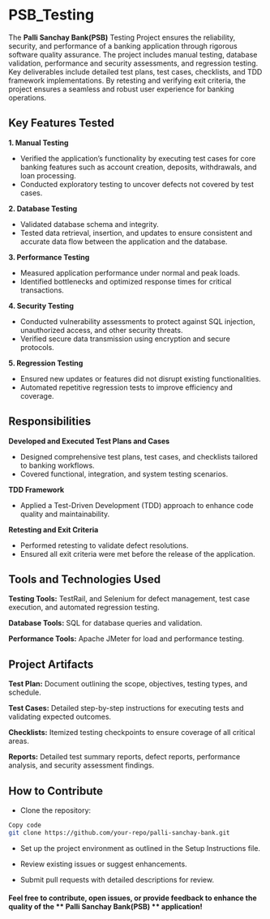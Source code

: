 # PSB_Testing
The **Palli Sanchay Bank(PSB)** Testing Project ensures the reliability, security, and performance of a banking application through rigorous software quality assurance. The project includes manual testing, database validation, performance and security assessments, and regression testing. Key deliverables include detailed test plans, test cases, checklists, and TDD framework implementations. By retesting and verifying exit criteria, the project ensures a seamless and robust user experience for banking operations.


## Key Features Tested
**1. Manual Testing**
- Verified the application’s functionality by executing test cases for core banking features such as account creation, deposits, withdrawals, and loan processing.
- Conducted exploratory testing to uncover defects not covered by test cases.

**2. Database Testing**
- Validated database schema and integrity.
- Tested data retrieval, insertion, and updates to ensure consistent and accurate data flow between the application and the database.

**3. Performance Testing**
- Measured application performance under normal and peak loads.
- Identified bottlenecks and optimized response times for critical transactions.

**4. Security Testing**
- Conducted vulnerability assessments to protect against SQL injection, unauthorized access, and other security threats.
- Verified secure data transmission using encryption and secure protocols.

**5. Regression Testing**
- Ensured new updates or features did not disrupt existing functionalities.
- Automated repetitive regression tests to improve efficiency and coverage.


## Responsibilities
**Developed and Executed Test Plans and Cases**
- Designed comprehensive test plans, test cases, and checklists tailored to banking workflows.
- Covered functional, integration, and system testing scenarios.

**TDD Framework**
- Applied a Test-Driven Development (TDD) approach to enhance code quality and maintainability.

**Retesting and Exit Criteria**
- Performed retesting to validate defect resolutions.
- Ensured all exit criteria were met before the release of the application.


## Tools and Technologies Used
**Testing Tools:** TestRail, and Selenium for defect management, test case execution, and automated regression testing.

**Database Tools:** SQL for database queries and validation.

**Performance Tools:** Apache JMeter for load and performance testing.


## Project Artifacts
**Test Plan:** Document outlining the scope, objectives, testing types, and schedule.

**Test Cases:** Detailed step-by-step instructions for executing tests and validating expected outcomes.

**Checklists:** Itemized testing checkpoints to ensure coverage of all critical areas.

**Reports:** Detailed test summary reports, defect reports, performance analysis, and security assessment findings.


## How to Contribute
- Clone the repository:

```bash
Copy code
git clone https://github.com/your-repo/palli-sanchay-bank.git
```

- Set up the project environment as outlined in the Setup Instructions file.

- Review existing issues or suggest enhancements.

- Submit pull requests with detailed descriptions for review.

#### Feel free to contribute, open issues, or provide feedback to enhance the quality of the ** Palli Sanchay Bank(PSB) ** application!
